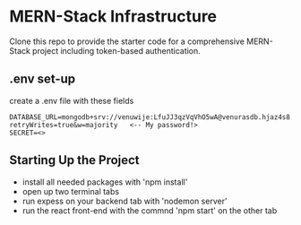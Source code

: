 # MERN-Stack Infrastructure

Clone this repo to provide the starter code for a comprehensive MERN-Stack project including token-based authentication.


## .env set-up

create a .env file with these fields

```
DATABASE_URL=mongodb+srv://venuwije:LfuJJ3qzVqVhO5wA@venurasdb.hjaz4s8.mongodb.net/<TITLE>?retryWrites=true&w=majority   <-- My password!>
SECRET=<>
```


## Starting Up the Project
- install all needed packages with 'npm install'
- open up two terminal tabs
- run expess on your backend tab with 'nodemon server'
- run the react front-end with the commnd 'npm start' on the other tab